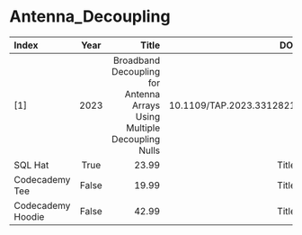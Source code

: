 # Antenna_Decoupling
| Index             |   Year   | Title |  DOI  |  Link  |
| :---------------- | :------: | ----: | ----: | ----: |
| [1]               |   2023   | Broadband Decoupling for Antenna Arrays <br> Using Multiple Decoupling Nulls | 10.1109/TAP.2023.3312821 |
| SQL Hat           |   True   | 23.99 | Title |
| Codecademy Tee    |  False   | 19.99 | Title |
| Codecademy Hoodie |  False   | 42.99 | Title |
